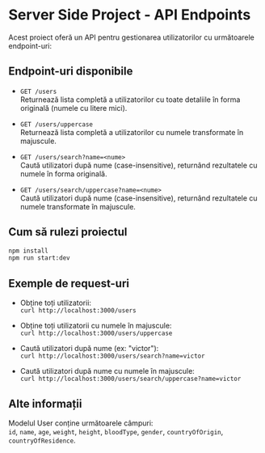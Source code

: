 # Server Side Project - API Endpoints

Acest proiect oferă un API pentru gestionarea utilizatorilor cu următoarele endpoint-uri:

## Endpoint-uri disponibile

- `GET /users`  
  Returnează lista completă a utilizatorilor cu toate detaliile în forma originală (numele cu litere mici).

- `GET /users/uppercase`  
  Returnează lista completă a utilizatorilor cu numele transformate în majuscule.

- `GET /users/search?name=<nume>`  
  Caută utilizatori după nume (case-insensitive), returnând rezultatele cu numele în forma originală.

- `GET /users/search/uppercase?name=<nume>`  
  Caută utilizatori după nume (case-insensitive), returnând rezultatele cu numele transformate în majuscule.

## Cum să rulezi proiectul

```bash
npm install
npm run start:dev
```

## Exemple de request-uri

- Obține toți utilizatorii:  
  `curl http://localhost:3000/users`

- Obține toți utilizatorii cu numele în majuscule:  
  `curl http://localhost:3000/users/uppercase`

- Caută utilizatori după nume (ex: "victor"):  
  `curl http://localhost:3000/users/search?name=victor`

- Caută utilizatori după nume cu numele în majuscule:  
  `curl http://localhost:3000/users/search/uppercase?name=victor`

## Alte informații

Modelul User conține următoarele câmpuri:  
`id`, `name`, `age`, `weight`, `height`, `bloodType`, `gender`, `countryOfOrigin`, `countryOfResidence`.
